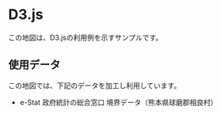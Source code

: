# D3.js
この地図は、D3.jsの利用例を示すサンプルです。

## 使用データ
この地図では、下記のデータを加工し利用しています。

- e-Stat 政府統計の総合窓口 境界データ（熊本県球磨郡相良村）
